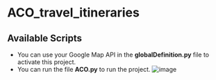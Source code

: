 # ACO_travel_itineraries

## Available Scripts
- You can use your Google Map API in the **globalDefinition.py** file to activate this project.
- You can run the file **ACO.py** to run the project.
![image](https://github.com/buhuiyonggou/ACO_travel_itineraries/assets/105371317/2781572e-a1b3-45d2-b7ff-08807f60be40)

 
